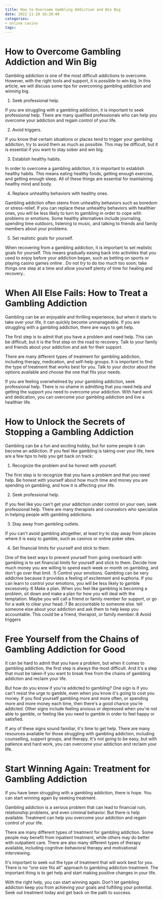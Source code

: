 ```yaml
---
title: How to Overcome Gambling Addiction and Win Big
date: 2022-11-28 16:20:00
categories:
- online casino
tags:
---
```



#  How to Overcome Gambling Addiction and Win Big

Gambling addiction is one of the most difficult addictions to overcome. However, with the right tools and support, it is possible to win big. In this article, we will discuss some tips for overcoming gambling addiction and winning big.

1. Seek professional help.

If you are struggling with a gambling addiction, it is important to seek professional help. There are many qualified professionals who can help you overcome your addiction and regain control of your life.

2. Avoid triggers.

If you know that certain situations or places tend to trigger your gambling addiction, try to avoid them as much as possible. This may be difficult, but it is essential if you want to stay sober and win big.

3. Establish healthy habits.

In order to overcome a gambling addiction, it is important to establish healthy habits. This means eating healthy foods, getting enough exercise, and getting enough sleep. All of these things are essential for maintaining healthy mind and body.

4. Replace unhealthy behaviors with healthy ones.

Gambling addiction often stems from unhealthy behaviors such as boredom or stress-relief. If you can replace these unhealthy behaviors with healthier ones, you will be less likely to turn to gambling in order to cope with problems or emotions. Some healthy alternatives include journaling, spending time outdoors, listening to music, and talking to friends and family members about your problems.

5. Set realistic goals for yourself.

When recovering from a gambling addiction, it is important to set realistic goals for yourself. This means gradually easing back into activities that you used to enjoy before your addiction began, such as betting on sports or playing casino games online . Do not try to do too much too soon; take things one step at a time and allow yourself plenty of time for healing and recovery..

#  When All Else Fails: How to Treat a Gambling Addiction

Gambling can be an enjoyable and thrilling experience, but when it starts to take over your life, it can quickly become unmanageable. If you are struggling with a gambling addiction, there are ways to get help.

The first step is to admit that you have a problem and need help. This can be difficult, but it is the first step on the road to recovery. Talk to your family and friends about your addiction and ask for their support.

There are many different types of treatment for gambling addiction, including therapy, medication, and self-help groups. It is important to find the type of treatment that works best for you. Talk to your doctor about the options available and choose the one that fits your needs.

If you are feeling overwhelmed by your gambling addiction, seek professional help. There is no shame in admitting that you need help and getting the support you need to overcome your addiction. With hard work and dedication, you can overcome your gambling addiction and live a healthier life.

#  How to Unlock the Secrets of Stopping a Gambling Addiction 

Gambling can be a fun and exciting hobby, but for some people it can become an addiction. If you feel like gambling is taking over your life, here are a few tips to help you get back on track:

1. Recognize the problem and be honest with yourself.

The first step is to recognize that you have a problem and that you need help. Be honest with yourself about how much time and money you are spending on gambling, and how it is affecting your life.

2. Seek professional help.

If you feel like you can't get your addiction under control on your own, seek professional help. There are many therapists and counselors who specialize in helping people with gambling addictions.

3. Stay away from gambling outlets.

If you can't avoid gambling altogether, at least try to stay away from places where it is easy to gamble, such as casinos or online poker sites.

4. Set financial limits for yourself and stick to them.

One of the best ways to prevent yourself from going overboard with gambling is to set financial limits for yourself and stick to them. Decide how much money you are willing to spend each week or month on gambling, and don't go over that limit.
:5 Control your emotions. Gambling can be very addictive because it provides a feeling of excitement and euphoria. If you can learn to control your emotions, you will be less likely to gamble excessively.:6 Make a plan. When you feel like gambling is becoming a problem, sit down and make a plan for how you will deal with the temptation. Maybe you will call a friend or family member for support, or go for a walk to clear your head.:7 Be accountable to someone else. tell someone else about your addiction and ask them to help keep you accountable. This could be a friend, therapist, or family member.:8 Avoid triggers

#  Free Yourself from the Chains of Gambling Addiction for Good 

It can be hard to admit that you have a problem, but when it comes to gambling addiction, the first step is always the most difficult. And it's a step that must be taken if you want to break free from the chains of gambling addiction and reclaim your life.

But how do you know if you're addicted to gambling? One sign is if you can't resist the urge to gamble, even when you know it's going to cost you money. If you find yourself gambling more and more often, or spending more and more money each time, then there's a good chance you're addicted. Other signs include feeling anxious or depressed when you're not able to gamble, or feeling like you need to gamble in order to feel happy or satisfied.

If any of these signs sound familiar, it's time to get help. There are many resources available for those struggling with gambling addiction, including counselling, support groups, and therapy. It's not going to be easy, but with patience and hard work, you can overcome your addiction and reclaim your life.

#  Start Winning Again: Treatment for Gambling Addiction

If you have been struggling with a gambling addiction, there is hope. You can start winning again by seeking treatment.

Gambling addiction is a serious problem that can lead to financial ruin, relationship problems, and even criminal behavior. But there is help available. Treatment can help you overcome your addiction and regain control of your life.

There are many different types of treatment for gambling addiction. Some people may benefit from inpatient treatment, while others may do better with outpatient care. There are also many different types of therapy available, including cognitive-behavioral therapy and motivational interviewing.

It's important to seek out the type of treatment that will work best for you. There is no "one size fits all" approach to gambling addiction treatment. The important thing is to get help and start making positive changes in your life.

With the right help, you can start winning again. Don't let gambling addiction keep you from achieving your goals and fulfilling your potential. Seek out treatment today and get back on the path to success.